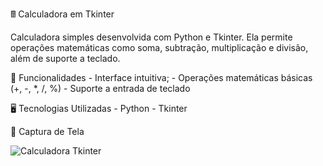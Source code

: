 🖩 Calculadora em Tkinter

Calculadora simples desenvolvida com Python e Tkinter. Ela permite operações matemáticas como soma, subtração, multiplicação e divisão, além de suporte a teclado.

  📌 Funcionalidades
    - Interface intuitiva;
    - Operações matemáticas básicas (+, -, *, /, %)
    - Suporte a entrada de teclado

  🖥️ Tecnologias Utilizadas
    - Python
    - Tkinter
    
  📸 Captura de Tela
  
  ![Calculadora Tkinter](https://github.com/user-attachments/assets/bfea98a4-6060-48ff-a925-fdd41d32868d) 
